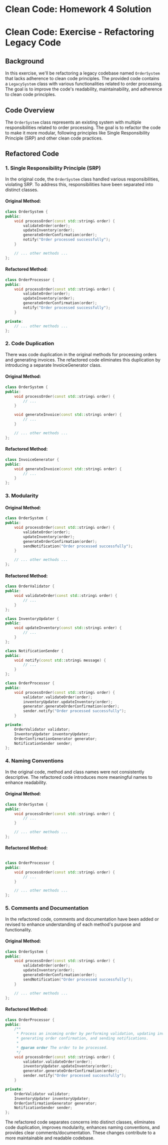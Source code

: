 # Clean Code: Homework 4 Solution

# Clean Code: Exercise - Refactoring Legacy Code

## Background

In this exercise, we'll be refactoring a legacy codebase named `OrderSystem` that lacks adherence to clean code principles. The provided code contains a `LegacySystem` class with various functionalities related to order processing. The goal is to improve the code's readability, maintainability, and adherence to clean code principles.

## Code Overview

The `OrderSystem` class represents an existing system with multiple responsibilities related to order processing. The goal is to refactor the code to make it more modular, following principles like Single Responsibility Principle (SRP) and other clean code practices.

## Refactored Code

### 1. Single Responsibility Principle (SRP)

In the original code, the `OrderSystem` class handled various responsibilities, violating SRP. To address this, responsibilities have been separated into distinct classes.

#### Original Method:

```cpp
class OrderSystem {
public:
    void processOrder(const std::string& order) {
        validateOrder(order);
        updateInventory(order);
        generateOrderConfirmation(order);
        notify("Order processed successfully");
    }

    // ... other methods ...
};
```

#### Refactored Method:

```cpp
class OrderProcessor {
public:
    void processOrder(const std::string& order) {
        validateOrder(order);
        updateInventory(order);
        generateOrderConfirmation(order);
        notify("Order processed successfully");
    }

private:
    // ... other methods ...
};

```

### 2. Code Duplication

There was code duplication in the original methods for processing orders and generating invoices. 
The refactored code eliminates this duplication by introducing a separate InvoiceGenerator class.

#### Original Method:

```cpp
class OrderSystem {
public:
    void processOrder(const std::string& order) {
        // ...
    }

    void generateInvoice(const std::string& order) {
        // ...
    }

    // ... other methods ...
};

```

#### Refactored Method:

```cpp
class InvoiceGenerator {
public:
    void generateInvoice(const std::string& order) {
        // ...
    }
};
```

### 3. Modularity

#### Original Method:

```cpp
class OrderSystem {
public:
    void processOrder(const std::string& order) {
        validateOrder(order);
        updateInventory(order);
        generateOrderConfirmation(order);
        sendNotification("Order processed successfully");
    }

    // ... other methods ...
};


```

#### Refactored Method:

```cpp
class OrderValidator {
public:
    void validateOrder(const std::string& order) {
        // ...
    }
};

class InventoryUpdater {
public:
    void updateInventory(const std::string& order) {
        // ...
    }
};

class NotificationSender {
public:
    void notify(const std::string& message) {
        // ...
    }
};

class OrderProcessor {
public:
    void processOrder(const std::string& order) {
        validator.validateOrder(order);
        inventoryUpdater.updateInventory(order);
        generator.generateOrderConfirmation(order);
        sender.notify("Order processed successfully");
    }

private:
    OrderValidator validator;
    InventoryUpdater inventoryUpdater;
    OrderConfirmationGenerator generator;
    NotificationSender sender;
};

```

### 4. Naming Conventions

In the original code, method and class names were not consistently descriptive. The refactored code introduces more meaningful names to enhance readability.

#### Original Method:

```cpp
class OrderSystem {
public:
    void processOrder(const std::string& order) {
        // ...
    }

    // ... other methods ...
};


```

#### Refactored Method:

```cpp

class OrderProcessor {
public:
    void processOrder(const std::string& order) {
        // ...
    }

    // ... other methods ...
};

```

### 5. Comments and Documentation

In the refactored code, comments and documentation have been added or revised to enhance understanding of each method's purpose and functionality.

#### Original Method:

```cpp
class OrderSystem {
public:
    void processOrder(const std::string& order) {
        validateOrder(order);
        updateInventory(order);
        generateOrderConfirmation(order);
        sendNotification("Order processed successfully");
    }

    // ... other methods ...
};


```

#### Refactored Method:

```cpp
class OrderProcessor {
public:
    /**
     * Process an incoming order by performing validation, updating inventory,
     * generating order confirmation, and sending notifications.
     *
     * @param order The order to be processed.
     */
    void processOrder(const std::string& order) {
        validator.validateOrder(order);
        inventoryUpdater.updateInventory(order);
        generator.generateOrderConfirmation(order);
        sender.notify("Order processed successfully");
    }

private:
    OrderValidator validator;
    InventoryUpdater inventoryUpdater;
    OrderConfirmationGenerator generator;
    NotificationSender sender;
};


```

The refactored code separates concerns into distinct classes, eliminates code duplication, improves modularity, enhances naming conventions, and provides clear comments/documentation. 
These changes contribute to a more maintainable and readable codebase.